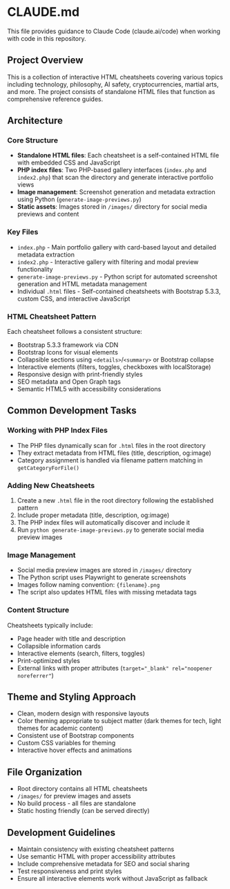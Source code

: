 # CLAUDE.md

This file provides guidance to Claude Code (claude.ai/code) when working with code in this repository.

## Project Overview

This is a collection of interactive HTML cheatsheets covering various topics including technology, philosophy, AI safety, cryptocurrencies, martial arts, and more. The project consists of standalone HTML files that function as comprehensive reference guides.

## Architecture

### Core Structure
- **Standalone HTML files**: Each cheatsheet is a self-contained HTML file with embedded CSS and JavaScript
- **PHP index files**: Two PHP-based gallery interfaces (`index.php` and `index2.php`) that scan the directory and generate interactive portfolio views
- **Image management**: Screenshot generation and metadata extraction using Python (`generate-image-previews.py`)
- **Static assets**: Images stored in `/images/` directory for social media previews and content

### Key Files
- `index.php` - Main portfolio gallery with card-based layout and detailed metadata extraction
- `index2.php` - Interactive gallery with filtering and modal preview functionality  
- `generate-image-previews.py` - Python script for automated screenshot generation and HTML metadata management
- Individual `.html` files - Self-contained cheatsheets with Bootstrap 5.3.3, custom CSS, and interactive JavaScript

### HTML Cheatsheet Pattern
Each cheatsheet follows a consistent structure:
- Bootstrap 5.3.3 framework via CDN
- Bootstrap Icons for visual elements
- Collapsible sections using `<details>`/`<summary>` or Bootstrap collapse
- Interactive elements (filters, toggles, checkboxes with localStorage)
- Responsive design with print-friendly styles
- SEO metadata and Open Graph tags
- Semantic HTML5 with accessibility considerations

## Common Development Tasks

### Working with PHP Index Files
- The PHP files dynamically scan for `.html` files in the root directory
- They extract metadata from HTML files (title, description, og:image)
- Category assignment is handled via filename pattern matching in `getCategoryForFile()`

### Adding New Cheatsheets
1. Create a new `.html` file in the root directory following the established pattern
2. Include proper metadata (title, description, og:image)
3. The PHP index files will automatically discover and include it
4. Run `python generate-image-previews.py` to generate social media preview images

### Image Management
- Social media preview images are stored in `/images/` directory
- The Python script uses Playwright to generate screenshots
- Images follow naming convention: `{filename}.png`
- The script also updates HTML files with missing metadata tags

### Content Structure
Cheatsheets typically include:
- Page header with title and description
- Collapsible information cards
- Interactive elements (search, filters, toggles)
- Print-optimized styles
- External links with proper attributes (`target="_blank" rel="noopener noreferrer"`)

## Theme and Styling Approach
- Clean, modern design with responsive layouts
- Color theming appropriate to subject matter (dark themes for tech, light themes for academic content)
- Consistent use of Bootstrap components
- Custom CSS variables for theming
- Interactive hover effects and animations

## File Organization
- Root directory contains all HTML cheatsheets
- `/images/` for preview images and assets
- No build process - all files are standalone
- Static hosting friendly (can be served directly)

## Development Guidelines
- Maintain consistency with existing cheatsheet patterns
- Use semantic HTML with proper accessibility attributes
- Include comprehensive metadata for SEO and social sharing
- Test responsiveness and print styles
- Ensure all interactive elements work without JavaScript as fallback